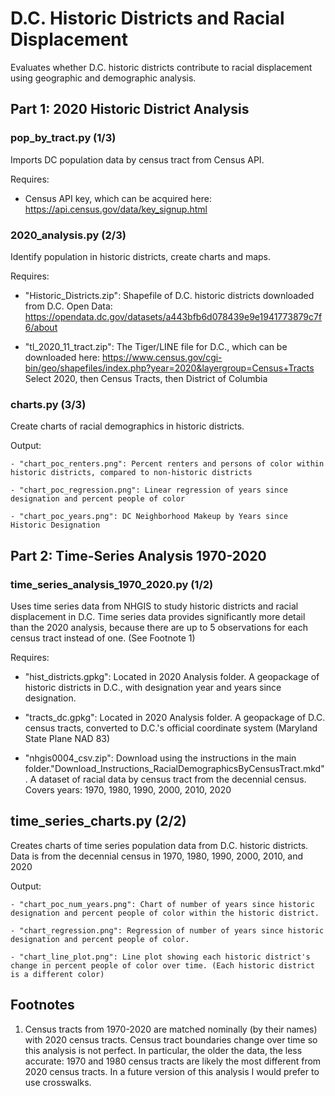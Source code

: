 # D.C. Historic Districts and Racial Displacement
Evaluates whether D.C. historic districts contribute to racial displacement using geographic and demographic analysis.


## Part 1: 2020 Historic District Analysis


### pop_by_tract.py (1/3)
Imports DC population data by census tract from Census API.

Requires:
- Census API key, which can be acquired here: https://api.census.gov/data/key_signup.html


### 2020_analysis.py (2/3)
Identify population in historic districts, create charts and maps.

Requires:
- "Historic_Districts.zip": Shapefile of D.C. historic districts downloaded from D.C. Open Data: https://opendata.dc.gov/datasets/a443bfb6d078439e9e1941773879c7f6/about
    
- "tl_2020_11_tract.zip": The Tiger/LINE file for D.C., which can be downloaded here: https://www.census.gov/cgi-bin/geo/shapefiles/index.php?year=2020&layergroup=Census+Tracts
Select 2020, then Census Tracts, then District of Columbia


### charts.py (3/3)
Create charts of racial demographics in historic districts.
      
Output:
    
    - "chart_poc_renters.png": Percent renters and persons of color within historic districts, compared to non-historic districts
      
    - "chart_poc_regression.png": Linear regression of years since designation and percent people of color
    
    - "chart_poc_years.png": DC Neighborhood Makeup by Years since Historic Designation


## Part 2: Time-Series Analysis 1970-2020


### time_series_analysis_1970_2020.py (1/2)
Uses time series data from NHGIS to study historic districts and racial displacement in D.C. Time series data provides significantly more detail than the 2020 analysis, because there are up to 5 observations for each census tract instead of one. (See Footnote 1)

Requires:
- "hist_districts.gpkg": Located in 2020 Analysis folder. A geopackage of historic districts in D.C., with designation year and years since designation.

- "tracts_dc.gpkg": Located in 2020 Analysis folder. A geopackage of D.C. census tracts, converted to D.C.'s official coordinate system (Maryland State Plane NAD 83)

- "nhgis0004_csv.zip": Download using the instructions in the main folder."Download_Instructions_RacialDemographicsByCensusTract.mkd". A dataset of racial data by census tract from the decennial census. Covers years: 1970, 1980, 1990, 2000, 2010, 2020


## time_series_charts.py (2/2)
Creates charts of time series population data from D.C. historic districts. Data is from the decennial census in 1970, 1980, 1990, 2000, 2010, and 2020
    
Output:
    
    - "chart_poc_num_years.png": Chart of number of years since historic designation and percent people of color within the historic district.
    
    - "chart_regression.png": Regression of number of years since historic designation and percent people of color.
    
    - "chart_line_plot.png": Line plot showing each historic district's change in percent people of color over time. (Each historic district is a different color)


## Footnotes
1. Census tracts from 1970-2020 are matched nominally (by their names) with 2020 census tracts. Census tract boundaries change over time so this analysis is not perfect. In particular, the older the data, the less accurate: 1970 and 1980 census tracts are likely the most different from 2020 census tracts. In a future version of this analysis I would prefer to use crosswalks.




